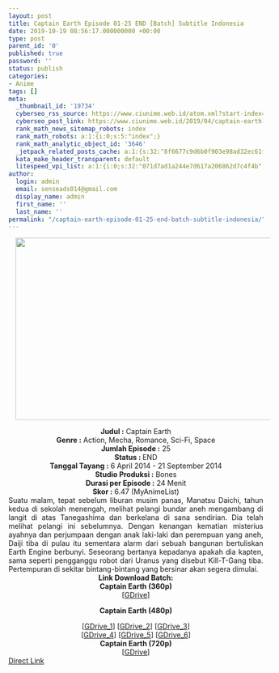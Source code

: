 ```yaml
---
layout: post
title: Captain Earth Episode 01-25 END [Batch] Subtitle Indonesia
date: 2019-10-19 08:56:17.000000000 +00:00
type: post
parent_id: '0'
published: true
password: ''
status: publish
categories:
- Anime
tags: []
meta:
  _thumbnail_id: '19734'
  cyberseo_rss_source: https://www.ciunime.web.id/atom.xml?start-index=2401&max-results=150
  cyberseo_post_link: https://www.ciunime.web.id/2019/04/captain-earth-episode-01-25-end-batch.html
  rank_math_news_sitemap_robots: index
  rank_math_robots: a:1:{i:0;s:5:"index";}
  rank_math_analytic_object_id: '3646'
  _jetpack_related_posts_cache: a:1:{s:32:"8f6677c9d6b0f903e98ad32ec61f8deb";a:2:{s:7:"expires";i:1654283061;s:7:"payload";a:0:{}}}
  kata_make_header_transparent: default
  litespeed_vpi_list: a:1:{i:0;s:32:"071d7ad1a244e7d617a206862d7c4f4b";}
author:
  login: admin
  email: senseads014@gmail.com
  display_name: admin
  first_name: ''
  last_name: ''
permalink: "/captain-earth-episode-01-25-end-batch-subtitle-indonesia/"
---
```

<div class="separator" style="clear: both; text-align: center;"><a href="https://4.bp.blogspot.com/-36CsB8x2iT0/XKg--u2Qz2I/AAAAAAAAM9w/82f1unWjZYYwugHNcmAPTMSRNxI1mjCkACLcBGAs/s1600/Captain%2BEarth.jpg" imageanchor="1" style="margin-left: 1em; margin-right: 1em;"><img border="0" data-original-height="720" data-original-width="1280" height="360" src="{{ site.baseurl }}/assets/2019/10/Captain%2BEarth.jpg" width="640" /></a></div>
<p>
<div style="text-align: center;"><b>Judul</b><b><b> </b>:</b> Captain Earth</div>
<div style="text-align: center;"><b><b>Genre :</b></b> Action, Mecha, Romance, Sci-Fi, Space</div>
<div style="text-align: center;"><b>Jumlah Episode :</b> 25<br /><b>Status :&nbsp;</b>END<br /><b>Tanggal Tayang :</b> 6 April 2014 - 21 September 2014<br /><b>Studio Produksi :</b> Bones<br /><b>Durasi per Episode :</b> 24 Menit</div>
<div style="text-align: center;"><b>Skor :</b> 6.47 (MyAnimeList)</div>
<div style="text-align: center;"></div>
<div style="text-align: justify;">Suatu malam, tepat sebelum liburan musim panas, Manatsu Daichi, tahun kedua di sekolah menengah, melihat pelangi bundar aneh mengambang di langit di atas Tanegashima dan berkelana di sana sendirian. Dia telah melihat pelangi ini sebelumnya. Dengan kenangan kematian misterius ayahnya dan perjumpaan dengan anak laki-laki dan perempuan yang aneh, Daiji tiba di pulau itu sementara alarm dari sebuah bangunan bertuliskan Earth Engine berbunyi. Seseorang bertanya kepadanya apakah dia kapten, sama seperti pengganggu robot dari Uranus yang disebut Kill-T-Gang tiba. Pertempuran di sekitar bintang-bintang yang bersinar akan segera dimulai.</div>
<div style="text-align: justify;"></div>
<div style="text-align: justify;"></div>
<div style="text-align: center;"><b>Link Download Batch:</b></div>
<div style="text-align: center;">
<div style="text-align: center;"><b>Captain Earth (360p)</b></div>
<div style="text-align: center;">
<div style="text-align: center;">[<a href="https://drive.google.com/uc?export=download&amp;id=1NBslAt5vGQrMvW_9LrCczy19_M-Aj-X3" target="_blank" rel="noopener">GDrive</a>]</div>
<div style="text-align: center;">
<div style="text-align: center;"></div>
</div>
</div>
<p><b>Captain Earth (480p)</b></div>
<div style="text-align: center;">[<a href="https://drive.google.com/uc?id=1qndbZsuX2sC-5wCBY7n0AF7mcL2vnZhL" target="_blank" rel="noopener">GDrive_1</a>] [<a href="https://drive.google.com/uc?id=1rSvzlm3DGTG58sk3EgaaEN8vLu3enWyD" target="_blank" rel="noopener">GDrive_2</a>] [<a href="https://drive.google.com/uc?id=1aYwLIwrc1jBVwh67NuPoNi1kesq4sruv" target="_blank" rel="noopener">GDrive_3</a>]<br />[<a href="https://drive.google.com/uc?export=download&amp;id=1FU4mTl71zqMdIlTHQcBALWULrY3YM7VA" target="_blank" rel="noopener">GDrive_4</a>] [<a href="https://drive.google.com/uc?export=download&amp;id=1qsFURPgeIE8QnXkKdTiOPwLD86rwGY3Q" target="_blank" rel="noopener">GDrive_5</a>] [<a href="https://drive.google.com/uc?export=download&amp;id=1PI9KreMkUlaAm-h3fDb1kr7gPXaIiUMG" target="_blank" rel="noopener">GDrive_6</a>]</div>
<div style="text-align: center;">
<div style="text-align: center;"><b>Captain Earth (720p)</b></div>
<div style="text-align: center;">[<a href="https://drive.google.com/uc?export=download&amp;id=1I4uwIhQ0LVJqfSDtSMv4SHucw-KgW1j6" target="_blank" rel="noopener">GDrive</a>]</div>
</div>
<link rel="stylesheet" href="https://cdnjs.cloudflare.com/ajax/libs/font-awesome/4.7.0/css/font-awesome.min.css" />
<div class="divbtn"> <a href="https://handymansurrender.com/fihup8buzv?key=94550f7ce39444073321dde3b8782f97" class="btn"><i class="fa fa-download"></i> Direct Link</a> </div>
